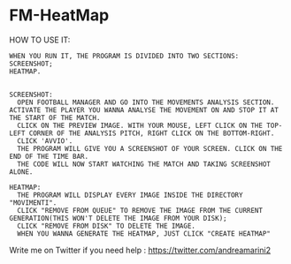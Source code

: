 # FM-HeatMap

  HOW TO USE IT:
    
    WHEN YOU RUN IT, THE PROGRAM IS DIVIDED INTO TWO SECTIONS:
    SCREENSHOT;
    HEATMAP.
    
    
    SCREENSHOT:
      OPEN FOOTBALL MANAGER AND GO INTO THE MOVEMENTS ANALYSIS SECTION. ACTIVATE THE PLAYER YOU WANNA ANALYSE THE MOVEMENT ON AND STOP IT AT THE START OF THE MATCH.
      CLICK ON THE PREVIEW IMAGE. WITH YOUR MOUSE, LEFT CLICK ON THE TOP-LEFT CORNER OF THE ANALYSIS PITCH, RIGHT CLICK ON THE BOTTOM-RIGHT.
      CLICK 'AVVIO'.
      THE PROGRAM WILL GIVE YOU A SCREENSHOT OF YOUR SCREEN. CLICK ON THE END OF THE TIME BAR.
      THE CODE WILL NOW START WATCHING THE MATCH AND TAKING SCREENSHOT ALONE.
    
    HEATMAP:
      THE PROGRAM WILL DISPLAY EVERY IMAGE INSIDE THE DIRECTORY "MOVIMENTI".
      CLICK "REMOVE FROM QUEUE" TO REMOVE THE IMAGE FROM THE CURRENT GENERATION(THIS WON'T DELETE THE IMAGE FROM YOUR DISK);
      CLICK "REMOVE FROM DISK" TO DELETE THE IMAGE.
      WHEN YOU WANNA GENERATE THE HEATMAP, JUST CLICK "CREATE HEATMAP"
      
      

  Write me on Twitter if you need help : https://twitter.com/andreamarini2

